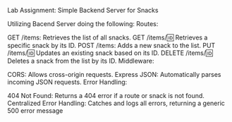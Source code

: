 Lab Assignment: Simple Backend Server for Snacks

Utilizing Bacend Server doing the following:
Routes:

GET /items: Retrieves the list of all snacks.
GET /items/:id: Retrieves a specific snack by its ID.
POST /items: Adds a new snack to the list.
PUT /items/:id: Updates an existing snack based on its ID.
DELETE /items/:id: Deletes a snack from the list by its ID.
Middleware:

CORS: Allows cross-origin requests.
Express JSON: Automatically parses incoming JSON requests.
Error Handling:

404 Not Found: Returns a 404 error if a route or snack is not found.
Centralized Error Handling: Catches and logs all errors, returning a generic 500 error message
